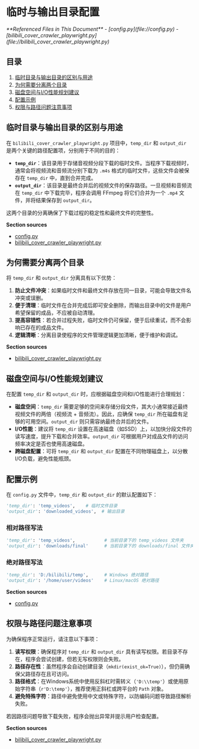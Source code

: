 # 临时与输出目录配置

<cite>
**Referenced Files in This Document**  
- [config.py](file://config.py)
- [bilibili_cover_crawler_playwright.py](file://bilibili_cover_crawler_playwright.py)
</cite>

## 目录
1. [临时目录与输出目录的区别与用途](#临时目录与输出目录的区别与用途)
2. [为何需要分离两个目录](#为何需要分离两个目录)
3. [磁盘空间与I/O性能规划建议](#磁盘空间与io性能规划建议)
4. [配置示例](#配置示例)
5. [权限与路径问题注意事项](#权限与路径问题注意事项)

## 临时目录与输出目录的区别与用途

在 `bilibili_cover_crawler_playwright.py` 项目中，`temp_dir` 和 `output_dir` 是两个关键的路径配置项，分别用于不同的目的：

- **`temp_dir`**：该目录用于存储音视频分段下载的临时文件。当程序下载视频时，通常会将视频流和音频流分别下载为 `.m4s` 格式的临时文件，这些文件会被保存在 `temp_dir` 中，直到合并完成。
- **`output_dir`**：该目录是最终合并后的视频文件的保存路径。一旦视频和音频流在 `temp_dir` 中下载完毕，程序会调用 FFmpeg 将它们合并为一个 `.mp4` 文件，并将结果保存到 `output_dir`。

这两个目录的分离确保了下载过程的稳定性和最终文件的完整性。

**Section sources**
- [config.py](file://config.py#L270-L271)
- [bilibili_cover_crawler_playwright.py](file://bilibili_cover_crawler_playwright.py#L38-L39)

## 为何需要分离两个目录

将 `temp_dir` 和 `output_dir` 分离具有以下优势：

1. **防止文件冲突**：如果临时文件和最终文件存放在同一目录，可能会导致文件名冲突或误删。
2. **便于清理**：临时文件在合并完成后即可安全删除，而输出目录中的文件是用户希望保留的成品，不应被自动清理。
3. **提高容错性**：若合并过程失败，临时文件仍可保留，便于后续重试，而不会影响已存在的成品文件。
4. **逻辑清晰**：分离目录使程序的文件管理逻辑更加清晰，便于维护和调试。

**Section sources**
- [bilibili_cover_crawler_playwright.py](file://bilibili_cover_crawler_playwright.py#L445-L447)

## 磁盘空间与I/O性能规划建议

在配置 `temp_dir` 和 `output_dir` 时，应根据磁盘空间和I/O性能进行合理规划：

- **磁盘空间**：`temp_dir` 需要足够的空间来存储分段文件，其大小通常接近最终视频文件的两倍（视频流 + 音频流）。因此，应确保 `temp_dir` 所在磁盘有足够的可用空间。`output_dir` 则只需容纳最终合并后的文件。
- **I/O性能**：建议将 `temp_dir` 设置在高速磁盘（如SSD）上，以加快分段文件的读写速度，提升下载和合并效率。`output_dir` 可根据用户对成品文件的访问频率决定是否也使用高速磁盘。
- **跨磁盘配置**：可将 `temp_dir` 和 `output_dir` 配置在不同物理磁盘上，以分散I/O负载，避免性能瓶颈。

## 配置示例

在 `config.py` 文件中，`temp_dir` 和 `output_dir` 的默认配置如下：

```python
'temp_dir': 'temp_videos',    # 临时文件目录
'output_dir': 'downloaded_videos',  # 输出目录
```

### 相对路径写法
```python
'temp_dir': 'temp_videos',           # 当前目录下的 temp_videos 文件夹
'output_dir': 'downloads/final'      # 当前目录下的 downloads/final 文件夹
```

### 绝对路径写法
```python
'temp_dir': 'D:/bilibili/temp',      # Windows 绝对路径
'output_dir': '/home/user/videos'    # Linux/macOS 绝对路径
```

**Section sources**
- [config.py](file://config.py#L270-L271)

## 权限与路径问题注意事项

为确保程序正常运行，请注意以下事项：

1. **读写权限**：确保程序对 `temp_dir` 和 `output_dir` 具有读写权限。若目录不存在，程序会尝试创建，但若无写权限则会失败。
2. **路径存在性**：虽然程序会自动创建目录（`mkdir(exist_ok=True)`），但仍需确保父路径存在且可访问。
3. **路径格式**：在Windows系统中使用反斜杠时需转义（`'D:\\temp'`）或使用原始字符串（`r'D:\temp'`），推荐使用正斜杠或跨平台的 `Path` 对象。
4. **避免特殊字符**：路径中避免使用中文或特殊字符，以防编码问题导致路径解析失败。

若因路径问题导致下载失败，程序会抛出异常并提示用户检查配置。

**Section sources**
- [bilibili_cover_crawler_playwright.py](file://bilibili_cover_crawler_playwright.py#L38-L41)
